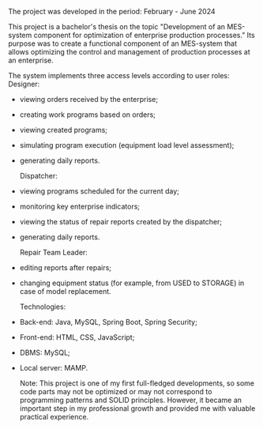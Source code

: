 The project was developed in the period: February - June 2024

This project is a bachelor's thesis on the topic "Development of an MES-system component for optimization of enterprise production processes."
Its purpose was to create a functional component of an MES-system that allows optimizing the control and management of production processes at an enterprise.

  The system implements three access levels according to user roles:
  Designer:
- viewing orders received by the enterprise;
- creating work programs based on orders;
- viewing created programs;
- simulating program execution (equipment load level assessment);
- generating daily reports.
  
  Dispatcher:
- viewing programs scheduled for the current day;
- monitoring key enterprise indicators;
- viewing the status of repair reports created by the dispatcher;
- generating daily reports.
  
  Repair Team Leader:
- editing reports after repairs;
- changing equipment status (for example, from USED to STORAGE) in case of model replacement.
  
  Technologies:
- Back-end: Java, MySQL, Spring Boot, Spring Security;
- Front-end: HTML, CSS, JavaScript;
- DBMS: MySQL;
- Local server: MAMP.
  
  Note:
This project is one of my first full-fledged developments, so some code parts may not be optimized or may not correspond to programming patterns and SOLID principles.
However, it became an important step in my professional growth and provided me with valuable practical experience.
